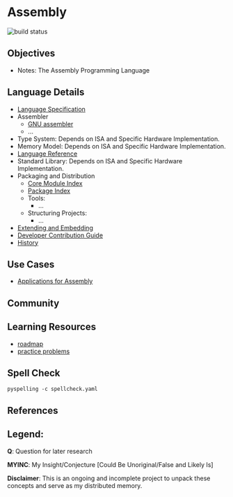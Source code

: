 # Assembly
![build status](https://github.com/praisetompane/assembly/actions/workflows/assembly.yaml/badge.svg) <br>

## Objectives
- Notes: The Assembly Programming Language 

## Language Details
- [Language Specification](1_core_language/1_implementations/1_implementations.txt)
- Assembler
    - [GNU assembler](https://sourceware.org/binutils/docs/as/index.html)
    - ...
- Type System: Depends on ISA and Specific Hardware Implementation.
- Memory Model: Depends on ISA and Specific Hardware Implementation.
- [Language Reference](1_core_language/1_implementations/1_implementations.txt)
- Standard Library: Depends on ISA and Specific Hardware Implementation.
- Packaging and Distribution
    - [Core Module Index]()
    - [Package Index]()
    - Tools:
        - ...
    - Structuring Projects:
        - ...
- [Extending and Embedding]()
- [Developer Contribution Guide]()
- [History]()

## Use Cases
- [Applications for Assembly]()

    
## Community

## Learning Resources
  - [roadmap]()
  - [practice problems]()

## Spell Check
```shell
pyspelling -c spellcheck.yaml
```

## References

## Legend:
**Q**: Question for later research

**MYINC**: My Insight/Conjecture [Could Be Unoriginal/False and Likely Is]

**Disclaimer**: This is an ongoing and incomplete project to unpack these concepts and serve as my distributed memory.
